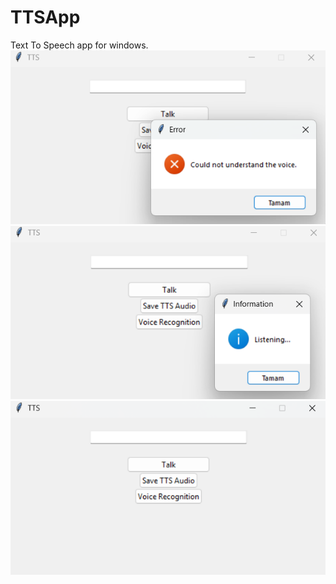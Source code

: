 # TTSApp
Text To Speech app for windows.
![alt text](<Ekran görüntüsü 2025-02-17 015103.png>)
![alt text](image.png)
![alt text](image-1.png)